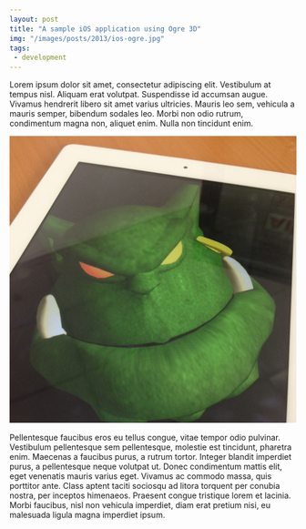 ```yaml
---
layout: post
title: "A sample iOS application using Ogre 3D"
img: "/images/posts/2013/ios-ogre.jpg"
tags:
 - development
---
```


Lorem ipsum dolor sit amet, consectetur adipiscing elit. Vestibulum at tempus nisl. Aliquam erat volutpat. Suspendisse id accumsan augue. Vivamus hendrerit libero sit amet varius ultricies. Mauris leo sem, vehicula a mauris semper, bibendum sodales leo. Morbi non odio rutrum, condimentum magna non, aliquet enim. Nulla non tincidunt enim.

![The application](/images/posts/2013/ios-ogre.jpg)

Pellentesque faucibus eros eu tellus congue, vitae tempor odio pulvinar. Vestibulum pellentesque sem pellentesque, molestie est tincidunt, pharetra enim. Maecenas a faucibus purus, a rutrum tortor. Integer blandit imperdiet purus, a pellentesque neque volutpat ut. Donec condimentum mattis elit, eget venenatis mauris varius eget. Vivamus ac commodo massa, quis porttitor ante. Class aptent taciti sociosqu ad litora torquent per conubia nostra, per inceptos himenaeos. Praesent congue tristique lorem et lacinia. Morbi faucibus, nisl non vehicula imperdiet, diam erat pretium nisi, eu malesuada ligula magna imperdiet ipsum.